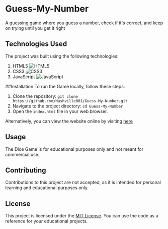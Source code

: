 # Guess-My-Number
A guessing game where you guess a number, check if it's correct, and keep on trying until you get it right


## Technologies Used
The project was built using the following technologies:

1. HTML5 ![HTML5](https://img.shields.io/badge/html5-%23E34F26.svg?style=for-the-badge&logo=html5&logoColor=white)
2. CSS3 ![CSS3](https://img.shields.io/badge/css3-%231572B6.svg?style=for-the-badge&logo=css3&logoColor=white)
3. JavaScript ![JavaScript](https://img.shields.io/badge/javascript-%23323330.svg?style=for-the-badge&logo=javascript&logoColor=%23F7DF1E)

##Installation
To run the Game locally, follow these steps:
1. Clone the repository: `git clone https://github.com/Nashville001/Guess-My-Number.git`
2. Navigate to the project directory: `cd Guess-My-Number`
3. Open the `index.html` file in your web browser.

Alternatively, you can view the website online by visiting [here](https://nashville001.github.io/Guess-My-Number/)

## Usage
The Dice Game is for educational purposes only and not meant for commercial use.

## Contributing

Contributions to this project are not accepted, as it is intended for personal learning and educational purposes only.

## License
This project is licensed under the [MIT License](https://github.com/Nashville001/Mono-website/blob/master/README.md). You can use the code as a reference for your educational projects.
